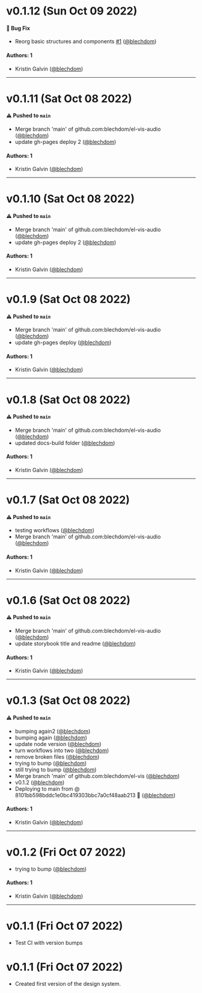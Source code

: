 # v0.1.12 (Sun Oct 09 2022)

#### 🐛 Bug Fix

- Reorg basic structures and components [#1](https://github.com/blechdom/el-vis-audio/pull/1) ([@blechdom](https://github.com/blechdom))

#### Authors: 1

- Kristin Galvin ([@blechdom](https://github.com/blechdom))

---

# v0.1.11 (Sat Oct 08 2022)

#### ⚠️ Pushed to `main`

- Merge branch 'main' of github.com:blechdom/el-vis-audio ([@blechdom](https://github.com/blechdom))
- update gh-pages deploy 2 ([@blechdom](https://github.com/blechdom))

#### Authors: 1

- Kristin Galvin ([@blechdom](https://github.com/blechdom))

---

# v0.1.10 (Sat Oct 08 2022)

#### ⚠️ Pushed to `main`

- Merge branch 'main' of github.com:blechdom/el-vis-audio ([@blechdom](https://github.com/blechdom))
- update gh-pages deploy 2 ([@blechdom](https://github.com/blechdom))

#### Authors: 1

- Kristin Galvin ([@blechdom](https://github.com/blechdom))

---

# v0.1.9 (Sat Oct 08 2022)

#### ⚠️ Pushed to `main`

- Merge branch 'main' of github.com:blechdom/el-vis-audio ([@blechdom](https://github.com/blechdom))
- update gh-pages deploy ([@blechdom](https://github.com/blechdom))

#### Authors: 1

- Kristin Galvin ([@blechdom](https://github.com/blechdom))

---

# v0.1.8 (Sat Oct 08 2022)

#### ⚠️ Pushed to `main`

- Merge branch 'main' of github.com:blechdom/el-vis-audio ([@blechdom](https://github.com/blechdom))
- updated docs-build folder ([@blechdom](https://github.com/blechdom))

#### Authors: 1

- Kristin Galvin ([@blechdom](https://github.com/blechdom))

---

# v0.1.7 (Sat Oct 08 2022)

#### ⚠️ Pushed to `main`

- testing workflows ([@blechdom](https://github.com/blechdom))
- Merge branch 'main' of github.com:blechdom/el-vis-audio ([@blechdom](https://github.com/blechdom))

#### Authors: 1

- Kristin Galvin ([@blechdom](https://github.com/blechdom))

---

# v0.1.6 (Sat Oct 08 2022)

#### ⚠️ Pushed to `main`

- Merge branch 'main' of github.com:blechdom/el-vis-audio ([@blechdom](https://github.com/blechdom))
- update storybook title and readme ([@blechdom](https://github.com/blechdom))

#### Authors: 1

- Kristin Galvin ([@blechdom](https://github.com/blechdom))

---

# v0.1.3 (Sat Oct 08 2022)

#### ⚠️ Pushed to `main`

- bumping again2 ([@blechdom](https://github.com/blechdom))
- bumping again ([@blechdom](https://github.com/blechdom))
- update node version ([@blechdom](https://github.com/blechdom))
- turn workflows into two ([@blechdom](https://github.com/blechdom))
- remove broken files ([@blechdom](https://github.com/blechdom))
- trying to bump ([@blechdom](https://github.com/blechdom))
- still trying to bump ([@blechdom](https://github.com/blechdom))
- Merge branch 'main' of github.com:blechdom/el-vis ([@blechdom](https://github.com/blechdom))
- v0.1.2 ([@blechdom](https://github.com/blechdom))
- Deploying to main from @ 8101bb598bddc1e0bc419303bbc7a0cf48aab213 🚀 ([@blechdom](https://github.com/blechdom))

#### Authors: 1

- Kristin Galvin ([@blechdom](https://github.com/blechdom))

---

# v0.1.2 (Fri Oct 07 2022)

- trying to bump ([@blechdom](https://github.com/blechdom))

#### Authors: 1

- Kristin Galvin ([@blechdom](https://github.com/blechdom))

---

# v0.1.1 (Fri Oct 07 2022)

- Test CI with version bumps

# v0.1.1 (Fri Oct 07 2022)

- Created first version of the design system.
